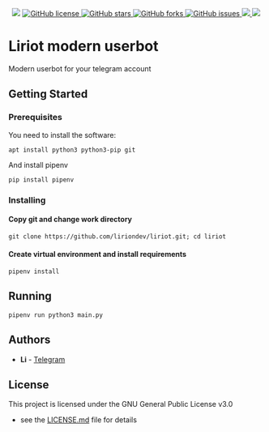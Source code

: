 <p align="center">
	<img src="https://github.com/liriondev/liriot/raw/main/static/img/banner.png">
	<a href="https://github.com/liriondev/liriot/blob/main/LICENSE">
		<img alt="GitHub license" src="https://img.shields.io/github/license/liriondev/liriot?style=plastic">
	</a>
	<a href="https://github.com/liriondev/liriot/stargazers">
		<img alt="GitHub stars" src="https://img.shields.io/github/stars/liriondev/liriot?style=plastic">
	</a>
	<a href="https://github.com/liriondev/liriot/network">
		<img alt="GitHub forks" src="https://img.shields.io/github/forks/liriondev/liriot?style=plastic">
	</a>
	<a href="https://github.com/liriondev/liriot/issues">
		<img alt="GitHub issues" src="https://img.shields.io/github/issues/liriondev/liriot?style=plastic">
	</a>
	<a href="https://github.com/liriondev/liriot/releases/tag/liriot-v0.1-beta">
		<img src="https://img.shields.io/badge/release-v0.1--beta-green?style=plastic">
	</a>
	<a href="https://t.me/lirion_dev">
		<img src="https://img.shields.io/badge/telegram-open-blue?style=plastic">
	</a>
</p>

# Liriot modern userbot

Modern userbot for your telegram account

## Getting Started

### Prerequisites

You need to install the software:

```
apt install python3 python3-pip git
```

And install pipenv

```
pip install pipenv
```

### Installing

#### Copy git and change work directory

```
git clone https://github.com/liriondev/liriot.git; cd liriot
```

#### Create virtual environment and install requirements

```
pipenv install
```

## Running

```
pipenv run python3 main.py
```

## Authors

* **Li** -  [Telegram](https://t.me/liFoxDev)

## License

This project is licensed under the GNU General Public License v3.0

 - see the [LICENSE.md](LICENSE.md) file for details
